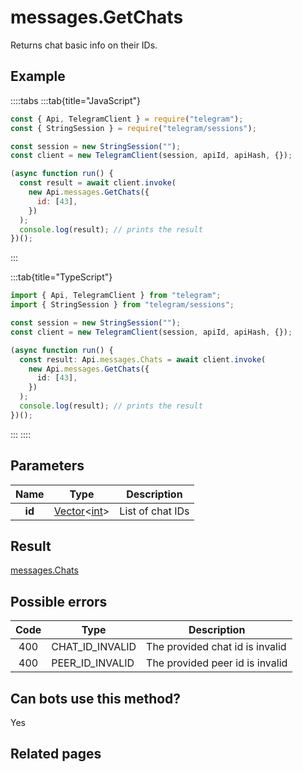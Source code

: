 # messages.GetChats

Returns chat basic info on their IDs.

## Example

::::tabs
:::tab{title="JavaScript"}

```js
const { Api, TelegramClient } = require("telegram");
const { StringSession } = require("telegram/sessions");

const session = new StringSession("");
const client = new TelegramClient(session, apiId, apiHash, {});

(async function run() {
  const result = await client.invoke(
    new Api.messages.GetChats({
      id: [43],
    })
  );
  console.log(result); // prints the result
})();
```

:::

:::tab{title="TypeScript"}

```ts
import { Api, TelegramClient } from "telegram";
import { StringSession } from "telegram/sessions";

const session = new StringSession("");
const client = new TelegramClient(session, apiId, apiHash, {});

(async function run() {
  const result: Api.messages.Chats = await client.invoke(
    new Api.messages.GetChats({
      id: [43],
    })
  );
  console.log(result); // prints the result
})();
```

:::
::::

## Parameters

|  Name  | Type                                                                                           | Description      |
| :----: | ---------------------------------------------------------------------------------------------- | ---------------- |
| **id** | [Vector](https://core.telegram.org/type/Vector%20t)<[int](https://core.telegram.org/type/int)> | List of chat IDs |

## Result

[messages.Chats](https://core.telegram.org/type/messages.Chats)

## Possible errors

| Code | Type            | Description                     |
| :--: | --------------- | ------------------------------- |
| 400  | CHAT_ID_INVALID | The provided chat id is invalid |
| 400  | PEER_ID_INVALID | The provided peer id is invalid |

## Can bots use this method?

Yes

## Related pages
